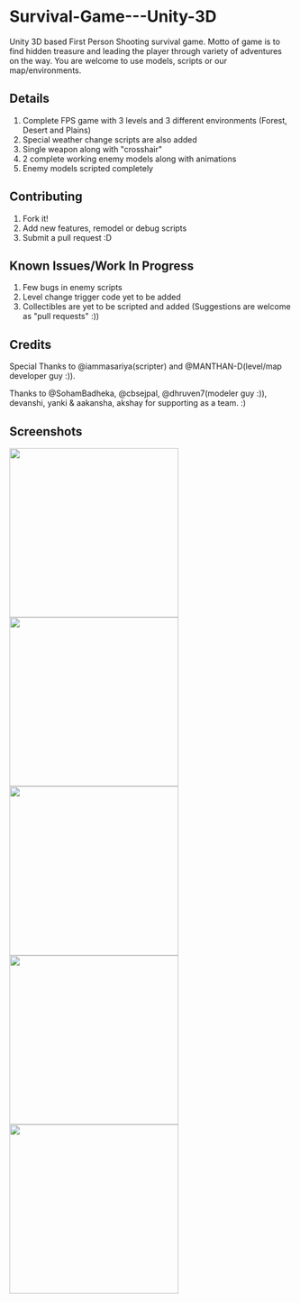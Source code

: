 # Survival-Game---Unity-3D
Unity 3D based First Person Shooting survival game. Motto of game is to find hidden treasure and leading the player through variety of adventures on the way.
You are welcome to use models, scripts or our map/environments.

## Details
1. Complete FPS game with 3 levels and 3 different environments (Forest, Desert and Plains)
2. Special weather change scripts are also added
3. Single weapon along with "crosshair"
4. 2 complete working enemy models along with animations
5. Enemy models scripted completely

## Contributing
1. Fork it!
2. Add new features, remodel or debug scripts
3. Submit a pull request :D

## Known Issues/Work In Progress
1. Few bugs in enemy scripts
2. Level change trigger code yet to be added
3. Collectibles are yet to be scripted and added (Suggestions are welcome as "pull requests" :)) 

## Credits
Special Thanks to @iammasariya(scripter) and @MANTHAN-D(level/map developer guy :)).

Thanks to @SohamBadheka, @cbsejpal, @dhruven7(modeler guy :)), devanshi, yanki & aakansha, akshay for supporting as a team. :) 

## Screenshots
<img src="https://github.com/JaySardhara/Survival-Game---Unity-3D/blob/master/shots/12.PNG" width="300">
<img src="https://github.com/JaySardhara/Survival-Game---Unity-3D/blob/master/shots/1234.PNG" width="300">
<img src="https://github.com/JaySardhara/Survival-Game---Unity-3D/blob/master/shots/2.png" width="300">
<img src="https://github.com/JaySardhara/Survival-Game---Unity-3D/blob/master/shots/3.png" width="300">
<img src="https://github.com/JaySardhara/Survival-Game---Unity-3D/blob/master/shots/1.PNG" width="300">

